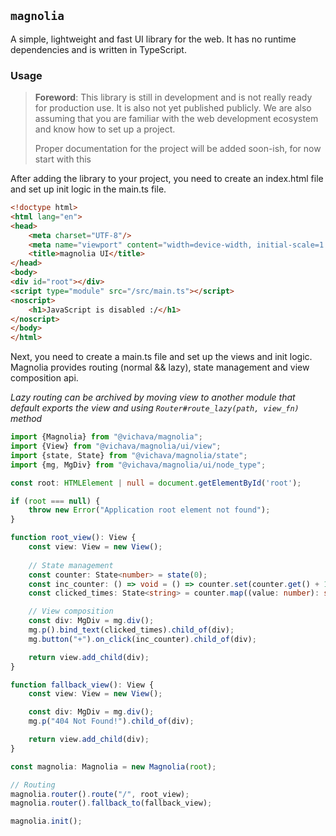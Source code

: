 ## `magnolia`

A simple, lightweight and fast UI library for the web. It has no runtime dependencies and is written in TypeScript.

### Usage

> **Foreword**: This library is still in development and is not really ready for production use. It is also not yet published publicly.
> We are also assuming that you are familiar with the web development ecosystem and know how to set up a project.
>
> Proper documentation for the project will be added soon-ish, for now start with this

After adding the library to your project, you need to create an index.html file and set up init logic in the main.ts file. 

```html
<!doctype html>
<html lang="en">
<head>
    <meta charset="UTF-8"/>
    <meta name="viewport" content="width=device-width, initial-scale=1.0"/>
    <title>magnolia UI</title>
</head>
<body>
<div id="root"></div>
<script type="module" src="/src/main.ts"></script>
<noscript>
    <h1>JavaScript is disabled :/</h1>
</noscript>
</body>
</html>
```

Next, you need to create a main.ts file and set up the views and init logic.
Magnolia provides routing (normal && lazy), state management and view composition api.

*Lazy routing can be archived by moving view to another module that default exports the view and using `Router#route_lazy(path, view_fn)` method*

```ts
import {Magnolia} from "@vichava/magnolia";
import {View} from "@vichava/magnolia/ui/view";
import {state, State} from "@vichava/magnolia/state";
import {mg, MgDiv} from "@vichava/magnolia/ui/node_type";

const root: HTMLElement | null = document.getElementById('root');

if (root === null) {
    throw new Error("Application root element not found");
}

function root_view(): View {
    const view: View = new View();
    
    // State management
    const counter: State<number> = state(0);
    const inc_counter: () => void = () => counter.set(counter.get() + 1);
    const clicked_times: State<string> = counter.map((value: number): string => `Clicked ${value} times`);

    // View composition
    const div: MgDiv = mg.div();
    mg.p().bind_text(clicked_times).child_of(div);
    mg.button("+").on_click(inc_counter).child_of(div);

    return view.add_child(div);
}

function fallback_view(): View {
    const view: View = new View();

    const div: MgDiv = mg.div();
    mg.p("404 Not Found!").child_of(div);

    return view.add_child(div);
}

const magnolia: Magnolia = new Magnolia(root);

// Routing
magnolia.router().route("/", root_view);
magnolia.router().fallback_to(fallback_view);

magnolia.init();
```
